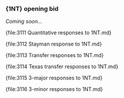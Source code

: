 ### <a name="1NT_opening_bid"> {1NT} opening bid

_Coming soon..._



{file:3111 Quantitative responses to 1NT.md}

{file:3112 Stayman response to 1NT.md}

{file:3113 Transfer responses to 1NT.md}

{file:3114 Texas transfer responses to 1NT.md}

{file:3115 3-major responses to 1NT.md}

{file:3116 3-minor responses to 1NT.md}
